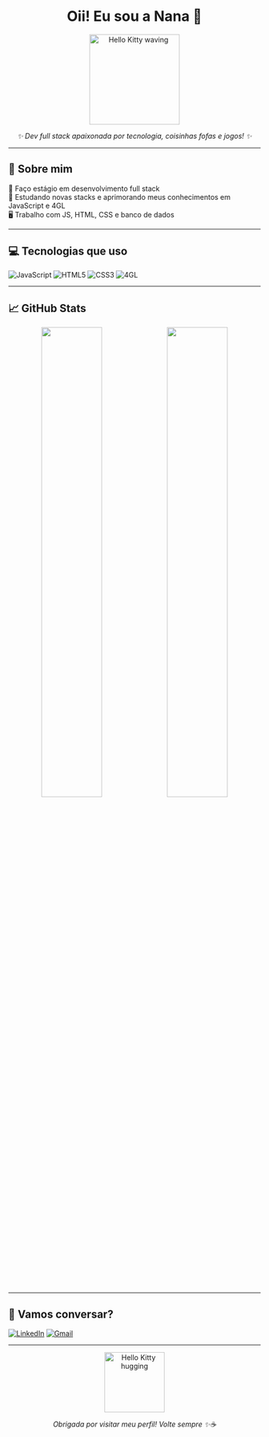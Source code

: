 <h1 align="center">Oii! Eu sou a Nana 💖</h1>

<p align="center">
  <img src="https://i.pinimg.com/originals/c5/24/8e/c5248ed334ed6965c2167910024da02d.gif" width="180" alt="Hello Kitty waving" />
</p>

<p align="center"><i>✨ Dev full stack apaixonada por tecnologia, coisinhas fofas e jogos! ✨</i></p>

---

## 🧁 Sobre mim

🎀 Faço estágio em desenvolvimento full stack  
🌱 Estudando novas stacks e aprimorando meus conhecimentos em JavaScript e 4GL  
🖥️ Trabalho com JS, HTML, CSS e banco de dados  

---

## 💻 Tecnologias que uso

![JavaScript](https://img.shields.io/badge/JavaScript-F7DF1E?style=for-the-badge&logo=javascript&logoColor=black)
![HTML5](https://img.shields.io/badge/HTML5-F06529?style=for-the-badge&logo=html5&logoColor=white)
![CSS3](https://img.shields.io/badge/CSS3-2965F1?style=for-the-badge&logo=css3&logoColor=white)
![4GL](https://img.shields.io/badge/4GL-BD93F9?style=for-the-badge&logo=data&logoColor=white)

---

## 📈 GitHub Stats

<div align="center">
  <img src="https://github-readme-stats.vercel.app/api?username=NanaAlex&show_icons=true&theme=tokyonight&title_color=ffb6c1&icon_color=ff69b4&text_color=ffffff&bg_color=0d1117" width="49%"/>
  <img src="https://github-readme-streak-stats.herokuapp.com/?user=NanaAlex&theme=tokyonight&hide_border=true" width="49%"/>
</div>

---

## 🌷 Vamos conversar?

[![LinkedIn](https://img.shields.io/badge/LinkedIn-0077B5?style=for-the-badge&logo=linkedin&logoColor=white)](https://www.linkedin.com/in/nathacha-cardoso-3000a32a2)
[![Gmail](https://img.shields.io/badge/Gmail-EA4335?style=for-the-badge&logo=gmail&logoColor=white)](mailto:nathachaalexsandra@gmail.com)

---

<p align="center">
  <img src="https://i.pinimg.com/originals/2b/fe/67/2bfe67249a27ab893868d152a07242bd.gif" width="120" alt="Hello Kitty hugging" />
</p>

<p align="center"><i>Obrigada por visitar meu perfil! Volte sempre ✨☕</i></p>
